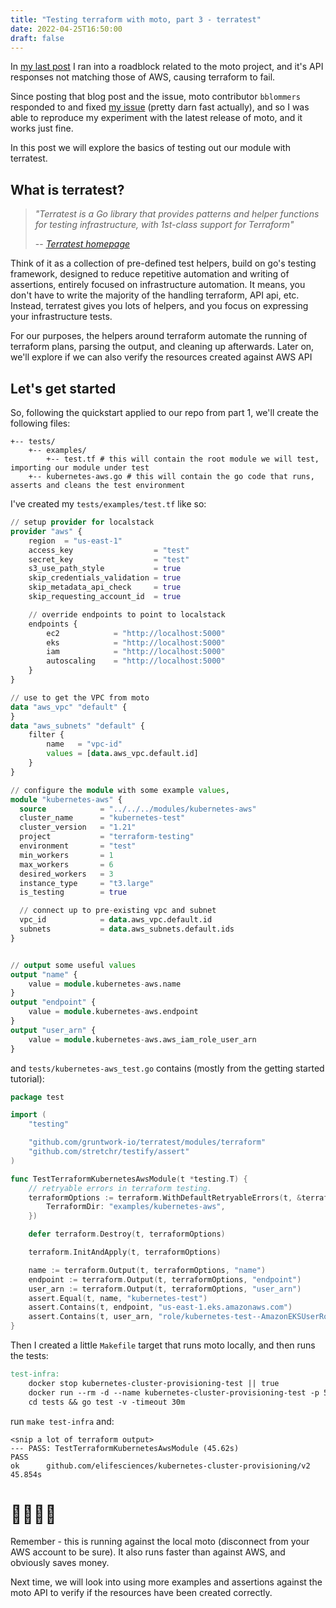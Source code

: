 ```yaml
---
title: "Testing terraform with moto, part 3 - terratest"
date: 2022-04-25T16:50:00
draft: false
---
```


In [my last post](/blog/2022-03-11-testing-terraform-with-moto-part-2/) I ran into a roadblock related to the moto project, and it's API responses not matching those of AWS, causing terraform to fail.

Since posting that blog post and the issue, moto contributor `bblommers` responded to and fixed [my issue](https://github.com/spulec/moto/issues/4979) (pretty darn fast actually), and so I was able to reproduce my experiment with the latest release of moto, and it works just fine.

In this post we will explore the basics of testing out our module with terratest.

## What is terratest?

> *"Terratest is a Go library that provides patterns and helper functions for testing infrastructure, with 1st-class support for Terraform"*
>
>  -- <cite>[Terratest homepage](https://terratest.gruntwork.io/)</cite>

Think of it as a collection of pre-defined test helpers, build on go's testing framework, designed to reduce repetitive automation and writing of assertions, entirely focused on infrastructure automation. It means, you don't have to write the majority of the handling terraform, API api, etc. Instead, terratest gives you lots of helpers, and you focus on expressing your infrastructure tests.

For our purposes, the helpers around terraform automate the running of terraform plans, parsing the output, and cleaning up afterwards. Later on, we'll explore if we can also verify the resources created against AWS API

## Let's get started

So, following the quickstart applied to our repo from part 1, we'll create the following files:

```text
+-- tests/
    +-- examples/
        +-- test.tf # this will contain the root module we will test, importing our module under test
    +-- kubernetes-aws.go # this will contain the go code that runs, asserts and cleans the test environment
```

I've created my `tests/examples/test.tf` like so:

```terraform
// setup provider for localstack
provider "aws" {
    region  = "us-east-1"
    access_key                  = "test"
    secret_key                  = "test"
    s3_use_path_style           = true
    skip_credentials_validation = true
    skip_metadata_api_check     = true
    skip_requesting_account_id  = true

    // override endpoints to point to localstack
    endpoints {
        ec2            = "http://localhost:5000"
        eks            = "http://localhost:5000"
        iam            = "http://localhost:5000"
        autoscaling    = "http://localhost:5000"
    }
}

// use to get the VPC from moto
data "aws_vpc" "default" {
}
data "aws_subnets" "default" {
    filter {
        name   = "vpc-id"
        values = [data.aws_vpc.default.id]
    }
}

// configure the module with some example values,
module "kubernetes-aws" {
  source            = "../../../modules/kubernetes-aws"
  cluster_name      = "kubernetes-test"
  cluster_version   = "1.21"
  project           = "terraform-testing"
  environment       = "test"
  min_workers       = 1
  max_workers       = 6
  desired_workers   = 3
  instance_type     = "t3.large"
  is_testing        = true

  // connect up to pre-existing vpc and subnet
  vpc_id            = data.aws_vpc.default.id
  subnets           = data.aws_subnets.default.ids
}


// output some useful values
output "name" {
    value = module.kubernetes-aws.name
}
output "endpoint" {
    value = module.kubernetes-aws.endpoint
}
output "user_arn" {
    value = module.kubernetes-aws.aws_iam_role_user_arn
}
```

and `tests/kubernetes-aws_test.go` contains (mostly from the getting started tutorial):

```go
package test

import (
	"testing"

	"github.com/gruntwork-io/terratest/modules/terraform"
	"github.com/stretchr/testify/assert"
)

func TestTerraformKubernetesAwsModule(t *testing.T) {
	// retryable errors in terraform testing.
	terraformOptions := terraform.WithDefaultRetryableErrors(t, &terraform.Options{
		TerraformDir: "examples/kubernetes-aws",
	})

	defer terraform.Destroy(t, terraformOptions)

	terraform.InitAndApply(t, terraformOptions)

	name := terraform.Output(t, terraformOptions, "name")
	endpoint := terraform.Output(t, terraformOptions, "endpoint")
	user_arn := terraform.Output(t, terraformOptions, "user_arn")
	assert.Equal(t, name, "kubernetes-test")
	assert.Contains(t, endpoint, "us-east-1.eks.amazonaws.com")
	assert.Contains(t, user_arn, "role/kubernetes-test--AmazonEKSUserRole")
}
```

Then I created a little `Makefile` target that runs moto locally, and then runs the tests:
```Makefile
test-infra:
	docker stop kubernetes-cluster-provisioning-test || true
	docker run --rm -d --name kubernetes-cluster-provisioning-test -p 5000:5000 motoserver/moto:latest
	cd tests && go test -v -timeout 30m
```

run `make test-infra` and:

```shell
<snip a lot of terraform output>
--- PASS: TestTerraformKubernetesAwsModule (45.62s)
PASS
ok  	github.com/elifesciences/kubernetes-cluster-provisioning/v2	45.854s
```

# 🎉💃🕺🎉

Remember - this is running against the local moto (disconnect from your AWS account to be sure). It also runs faster than against AWS, and obviously saves money.

Next time, we will look into using more examples and assertions against the moto API to verify if the resources have been created correctly.
